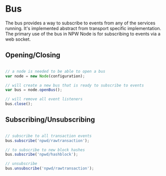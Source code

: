 # Bus
The bus provides a way to subscribe to events from any of the services running. It's implemented abstract from transport specific implementation. The primary use of the bus in NPW Node is for subscribing to events via a web socket.

## Opening/Closing

```javascript

// a node is needed to be able to open a bus
var node = new Node(configuration);

// will create a new bus that is ready to subscribe to events
var bus = node.openBus();

// will remove all event listeners
bus.close();
```

## Subscribing/Unsubscribing

```javascript

// subscribe to all transaction events
bus.subscribe('npwd/rawtransaction');

// to subscribe to new block hashes
bus.subscribe('npwd/hashblock');

// unsubscribe
bus.unsubscribe('npwd/rawtransaction');
```
